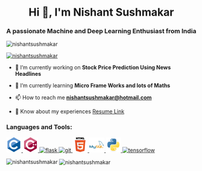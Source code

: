 <h1 align="center">Hi 👋, I'm Nishant Sushmakar</h1>
<h3 align="center">A passionate Machine and Deep Learning Enthusiast from India</h3>

<p align="left"> <img src="https://komarev.com/ghpvc/?username=nishantsushmakar&label=Profile%20views&color=0e75b6&style=flat" alt="nishantsushmakar" /> </p>

<p align="left"> <a href="https://github.com/ryo-ma/github-profile-trophy"><img src="https://github-profile-trophy.vercel.app/?username=nishantsushmakar" alt="nishantsushmakar" /></a> </p>

- 🔭 I’m currently working on **Stock Price Prediction Using News Headlines**

- 🌱 I’m currently learning **Micro Frame Works and lots of Maths**

- 📫 How to reach me **nishantsushmakar@hotmail.com**

- 📄 Know about my experiences [Resume Link](https://drive.google.com/file/d/16TvuQqk68NHNj0hoGe0doUlcH-OEVnZL/view?usp=sharing)


<h3 align="left">Languages and Tools:</h3>
<p align="left"> <a href="https://www.cprogramming.com/" target="_blank"> <img src="https://raw.githubusercontent.com/devicons/devicon/master/icons/c/c-original.svg" alt="c" width="40" height="40"/> </a> <a href="https://www.w3schools.com/cpp/" target="_blank"> <img src="https://raw.githubusercontent.com/devicons/devicon/master/icons/cplusplus/cplusplus-original.svg" alt="cplusplus" width="40" height="40"/> </a> <a href="https://flask.palletsprojects.com/" target="_blank"> <img src="https://www.vectorlogo.zone/logos/pocoo_flask/pocoo_flask-icon.svg" alt="flask" width="40" height="40"/> </a> <a href="https://git-scm.com/" target="_blank"> <img src="https://www.vectorlogo.zone/logos/git-scm/git-scm-icon.svg" alt="git" width="40" height="40"/> </a> <a href="https://www.w3.org/html/" target="_blank"> <img src="https://raw.githubusercontent.com/devicons/devicon/master/icons/html5/html5-original-wordmark.svg" alt="html5" width="40" height="40"/> </a> <a href="https://www.mysql.com/" target="_blank"> <img src="https://raw.githubusercontent.com/devicons/devicon/master/icons/mysql/mysql-original-wordmark.svg" alt="mysql" width="40" height="40"/> </a> <a href="https://www.python.org" target="_blank"> <img src="https://raw.githubusercontent.com/devicons/devicon/master/icons/python/python-original.svg" alt="python" width="40" height="40"/> </a> <a href="https://www.tensorflow.org" target="_blank"> <img src="https://www.vectorlogo.zone/logos/tensorflow/tensorflow-icon.svg" alt="tensorflow" width="40" height="40"/> </a> </p>

<p><img align="left" src="https://github-readme-stats.vercel.app/api/top-langs?username=nishantsushmakar&show_icons=true&locale=en&layout=compact" alt="nishantsushmakar" /></p>

<p>&nbsp;<img align="center" src="https://github-readme-stats.vercel.app/api?username=nishantsushmakar&show_icons=true&locale=en" alt="nishantsushmakar" /></p>
